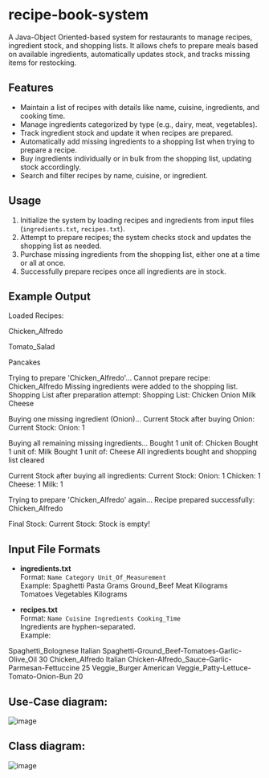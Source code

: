# recipe-book-system
A Java-Object Oriented-based system for restaurants to manage recipes, ingredient stock, and shopping lists. It allows chefs to prepare meals based on available ingredients, automatically updates stock, and tracks missing items for restocking.

## Features
- Maintain a list of recipes with details like name, cuisine, ingredients, and cooking time.
- Manage ingredients categorized by type (e.g., dairy, meat, vegetables).
- Track ingredient stock and update it when recipes are prepared.
- Automatically add missing ingredients to a shopping list when trying to prepare a recipe.
- Buy ingredients individually or in bulk from the shopping list, updating stock accordingly.
- Search and filter recipes by name, cuisine, or ingredient.

## Usage
1. Initialize the system by loading recipes and ingredients from input files (`ingredients.txt`, `recipes.txt`).
2. Attempt to prepare recipes; the system checks stock and updates the shopping list as needed.
3. Purchase missing ingredients from the shopping list, either one at a time or all at once.
4. Successfully prepare recipes once all ingredients are in stock.

## Example Output
Loaded Recipes:

Chicken_Alfredo

Tomato_Salad

Pancakes

Trying to prepare 'Chicken_Alfredo'...
Cannot prepare recipe: Chicken_Alfredo
Missing ingredients were added to the shopping list.
Shopping List after preparation attempt:
Shopping List:
Chicken
Onion
Milk
Cheese

Buying one missing ingredient (Onion)...
Current Stock after buying Onion:
Current Stock:
Onion: 1

Buying all remaining missing ingredients...
Bought 1 unit of: Chicken
Bought 1 unit of: Milk
Bought 1 unit of: Cheese
All ingredients bought and shopping list cleared

Current Stock after buying all ingredients:
Current Stock:
Onion: 1
Chicken: 1
Cheese: 1
Milk: 1

Trying to prepare 'Chicken_Alfredo' again...
Recipe prepared successfully: Chicken_Alfredo

Final Stock:
Current Stock:
Stock is empty!


## Input File Formats
- **ingredients.txt**  
  Format: `Name Category Unit_Of_Measurement`  
  Example:
  Spaghetti Pasta Grams
Ground_Beef Meat Kilograms
Tomatoes Vegetables Kilograms


- **recipes.txt**  
Format: `Name Cuisine Ingredients Cooking_Time`  
Ingredients are hyphen-separated.  
Example:

Spaghetti_Bolognese Italian Spaghetti-Ground_Beef-Tomatoes-Garlic-Olive_Oil 30
Chicken_Alfredo Italian Chicken-Alfredo_Sauce-Garlic-Parmesan-Fettuccine 25
Veggie_Burger American Veggie_Patty-Lettuce-Tomato-Onion-Bun 20

## Use-Case diagram: 
![image](https://github.com/user-attachments/assets/d779085e-d9eb-473b-b394-8a499059c553)

## Class diagram:
![image](https://github.com/user-attachments/assets/f3cb5e19-3f52-405e-8467-5c462f76ae0e)



